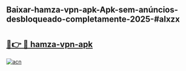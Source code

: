 ## Baixar-hamza-vpn-apk-Apk-sem-anúncios-desbloqueado-completamente-2025-#alxzx

# <h2><a href="https://ainizakaria.my?title=hamza-vpn-apk&ref=22M">🔗👉 🔴 hamza-vpn-apk</a></h2>

[![acn](https://github.com/user-attachments/assets/0f9c940e-d8b0-45ae-aac7-cd30a18b3e1c)](https://ainizakaria.my?title=hamza-vpn-apk&ref=22M)

